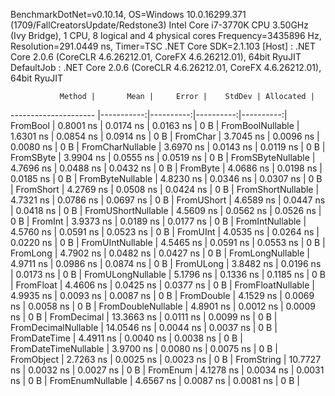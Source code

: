 
BenchmarkDotNet=v0.10.14, OS=Windows 10.0.16299.371 (1709/FallCreatorsUpdate/Redstone3)
Intel Core i7-3770K CPU 3.50GHz (Ivy Bridge), 1 CPU, 8 logical and 4 physical cores
Frequency=3435896 Hz, Resolution=291.0449 ns, Timer=TSC
.NET Core SDK=2.1.103
  [Host]     : .NET Core 2.0.6 (CoreCLR 4.6.26212.01, CoreFX 4.6.26212.01), 64bit RyuJIT
  DefaultJob : .NET Core 2.0.6 (CoreCLR 4.6.26212.01, CoreFX 4.6.26212.01), 64bit RyuJIT


               Method |       Mean |     Error |    StdDev | Allocated |
--------------------- |-----------:|----------:|----------:|----------:|
             FromBool |  0.8001 ns | 0.0174 ns | 0.0163 ns |       0 B |
     FromBoolNullable |  1.6301 ns | 0.0854 ns | 0.0914 ns |       0 B |
             FromChar |  3.7045 ns | 0.0096 ns | 0.0080 ns |       0 B |
     FromCharNullable |  3.6970 ns | 0.0143 ns | 0.0119 ns |       0 B |
            FromSByte |  3.9904 ns | 0.0555 ns | 0.0519 ns |       0 B |
    FromSByteNullable |  4.7696 ns | 0.0488 ns | 0.0432 ns |       0 B |
             FromByte |  4.0686 ns | 0.0198 ns | 0.0185 ns |       0 B |
     FromByteNullable |  4.8230 ns | 0.0346 ns | 0.0307 ns |       0 B |
            FromShort |  4.2769 ns | 0.0508 ns | 0.0424 ns |       0 B |
    FromShortNullable |  4.7321 ns | 0.0786 ns | 0.0697 ns |       0 B |
           FromUShort |  4.6589 ns | 0.0447 ns | 0.0418 ns |       0 B |
   FromUShortNullable |  4.5609 ns | 0.0562 ns | 0.0526 ns |       0 B |
              FromInt |  3.9373 ns | 0.0189 ns | 0.0177 ns |       0 B |
      FromIntNullable |  4.5760 ns | 0.0591 ns | 0.0523 ns |       0 B |
             FromUInt |  4.0535 ns | 0.0264 ns | 0.0220 ns |       0 B |
     FromUIntNullable |  4.5465 ns | 0.0591 ns | 0.0553 ns |       0 B |
             FromLong |  4.7902 ns | 0.0482 ns | 0.0427 ns |       0 B |
     FromLongNullable |  4.9711 ns | 0.0986 ns | 0.0874 ns |       0 B |
            FromULong |  3.8482 ns | 0.0196 ns | 0.0173 ns |       0 B |
    FromULongNullable |  5.1796 ns | 0.1336 ns | 0.1185 ns |       0 B |
            FromFloat |  4.4606 ns | 0.0425 ns | 0.0377 ns |       0 B |
    FromFloatNullable |  4.9935 ns | 0.0093 ns | 0.0087 ns |       0 B |
           FromDouble |  4.1529 ns | 0.0069 ns | 0.0058 ns |       0 B |
   FromDoubleNullable |  4.8901 ns | 0.0012 ns | 0.0009 ns |       0 B |
          FromDecimal | 13.3663 ns | 0.0111 ns | 0.0099 ns |       0 B |
  FromDecimalNullable | 14.0546 ns | 0.0044 ns | 0.0037 ns |       0 B |
         FromDateTime |  4.4911 ns | 0.0040 ns | 0.0038 ns |       0 B |
 FromDateTimeNullable |  3.9700 ns | 0.0080 ns | 0.0075 ns |       0 B |
           FromObject |  2.7263 ns | 0.0025 ns | 0.0023 ns |       0 B |
           FromString | 10.7727 ns | 0.0032 ns | 0.0027 ns |       0 B |
             FromEnum |  4.1278 ns | 0.0034 ns | 0.0031 ns |       0 B |
     FromEnumNullable |  4.6567 ns | 0.0087 ns | 0.0081 ns |       0 B |

